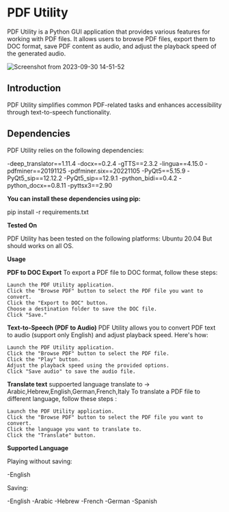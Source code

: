 # PDF Utility

PDF Utility is a Python GUI application that provides various features for working with PDF files. It allows users to browse PDF files, export them to DOC format, save PDF content as audio, and adjust the playback speed of the generated audio.

![Screenshot from 2023-09-30 14-51-52](https://github.com/Charlieissa/PDF2Voice/assets/59963704/781557f4-917b-4fa6-84f3-eb39f953058d)

## Introduction

PDF Utility simplifies common PDF-related tasks and enhances accessibility through text-to-speech functionality.

## Dependencies

PDF Utility relies on the following dependencies:

-deep_translator==1.11.4
-docx==0.2.4
-gTTS==2.3.2
-lingua==4.15.0
-pdfminer==20191125
-pdfminer.six==20221105
-PyQt5==5.15.9
-PyQt5_sip==12.12.2
-PyQt5_sip==12.9.1
-python_bidi==0.4.2
-python_docx==0.8.11
-pyttsx3==2.90


**You can install these dependencies using pip:**

pip install -r requirements.txt


**Tested On**

PDF Utility has been tested on the following platforms:
    Ubuntu 20.04
But should works on all OS.

**Usage**

**PDF to DOC Export**
To export a PDF file to DOC format, follow these steps:

    Launch the PDF Utility application.
    Click the "Browse PDF" button to select the PDF file you want to convert.
    Click the "Export to DOC" button.
    Choose a destination folder to save the DOC file.
    Click "Save."

**Text-to-Speech (PDF to Audio)**
PDF Utility allows you to convert PDF text to audio (support only English) and adjust playback speed. Here's how:

    Launch the PDF Utility application.
    Click the "Browse PDF" button to select the PDF file.
    Click the "Play" button.
    Adjust the playback speed using the provided options.
    Click "Save audio" to save the audio file.

**Translate text**
suppoerted language translate to -> Arabic,Hebrew,English,German,French,Italy
To translate a PDF file to different language, follow these steps :

    Launch the PDF Utility application.
    Click the "Browse PDF" button to select the PDF file you want to convert.
    Click the language you want to translate to.
    Click the "Translate" button.

    
**Supported Language**

Playing without saving:

  -English

Saving:

  -English
  -Arabic
  -Hebrew
  -French
  -German
  -Spanish
